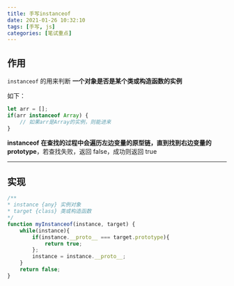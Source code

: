 ```yaml
---
title: 手写instanceof
date: 2021-01-26 10:32:10
tags: [手写, js]
categories: [笔试重点]
---
```




## 作用

`instanceof` 的用来判断 **一个对象是否是某个类或构造函数的实例**


<!-- more -->
如下：

```js
let arr = [];
if(arr instanceof Array) {
    // 如果arr是Array的实例，则能进来
}
```



**instanceof** **在查找的过程中会遍历左边变量的原型链，直到找到右边变量的 prototype**，若查找失败，返回 false，成功则返回 true



---



## 实现

```js
/**
* instance {any} 实例对象
* target {class} 类或构造函数
*/
function myInstanceof(instance, target) {
    while(instance){
        if(instance.__proto__ === target.prototype){
            return true;
        };
        instance = instance.__proto__;
    }
    return false;
}
```

